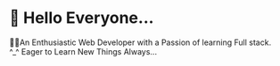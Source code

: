 # 👋 Hello Everyone... 

🧑‍💻An Enthusiastic Web Developer with a Passion of learning Full stack.<br>
^_^ Eager to Learn New Things Always...<br>
